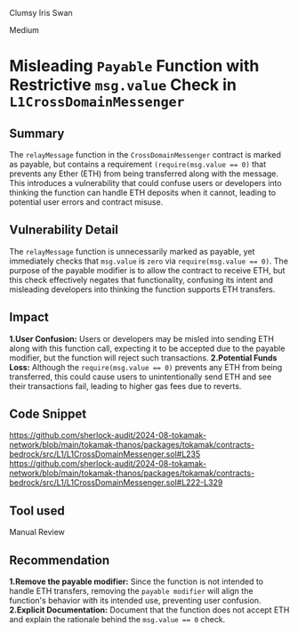 Clumsy Iris Swan

Medium

# Misleading `Payable` Function with Restrictive `msg.value` Check in `L1CrossDomainMessenger`

## Summary
The `relayMessage` function in the `CrossDomainMessenger` contract is marked as payable, but contains a requirement `(require(msg.value == 0)` that prevents any Ether (ETH) from being transferred along with the message. This introduces a vulnerability that could confuse users or developers into thinking the function can handle ETH deposits when it cannot, leading to potential user errors and contract misuse.
## Vulnerability Detail
The `relayMessage` function is unnecessarily marked as payable, yet immediately checks that `msg.value` is `zero` via `require(msg.value == 0)`. The purpose of the payable modifier is to allow the contract to receive ETH, but this check effectively negates that functionality, confusing its intent and misleading developers into thinking the function supports ETH transfers.
## Impact
**1.User Confusion:** Users or developers may be misled into sending ETH along with this function call, expecting it to be accepted due to the payable modifier, but the function will reject such transactions.
**2.Potential Funds Loss:** Although the `require(msg.value == 0)` prevents any ETH from being transferred, this could cause users to unintentionally send ETH and see their transactions fail, leading to higher gas fees due to reverts.
## Code Snippet
https://github.com/sherlock-audit/2024-08-tokamak-network/blob/main/tokamak-thanos/packages/tokamak/contracts-bedrock/src/L1/L1CrossDomainMessenger.sol#L235
https://github.com/sherlock-audit/2024-08-tokamak-network/blob/main/tokamak-thanos/packages/tokamak/contracts-bedrock/src/L1/L1CrossDomainMessenger.sol#L222-L329
## Tool used
Manual Review
## Recommendation
**1.Remove the payable modifier:** Since the function is not intended to handle ETH transfers, removing the `payable modifier` will align the function's behavior with its intended use, preventing user confusion.
**2.Explicit Documentation:** Document that the function does not accept ETH and explain the rationale behind the `msg.value == 0` check.